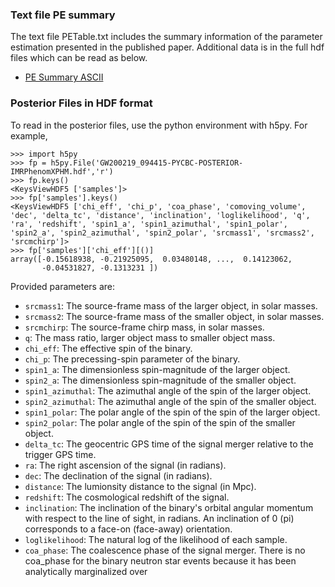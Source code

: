### Text file PE summary ###
The text file PETable.txt includes the summary information of the parameter estimation presented in the published paper. Additional
data is in the full hdf files which can be read as below. 

 * [PE Summary ASCII](https://github.com/gwastro/4-ogc/blob/master/posterior/PEtable.txt)

### Posterior Files in HDF format ###

To read in the posterior files, use the python environment with h5py. For example,

```
>>> import h5py
>>> fp = h5py.File('GW200219_094415-PYCBC-POSTERIOR-IMRPhenomXPHM.hdf','r')
>>> fp.keys()
<KeysViewHDF5 ['samples']>
>>> fp['samples'].keys()
<KeysViewHDF5 ['chi_eff', 'chi_p', 'coa_phase', 'comoving_volume', 'dec', 'delta_tc', 'distance', 'inclination', 'loglikelihood', 'q', 'ra', 'redshift', 'spin1_a', 'spin1_azimuthal', 'spin1_polar', 'spin2_a', 'spin2_azimuthal', 'spin2_polar', 'srcmass1', 'srcmass2', 'srcmchirp']>
>>> fp['samples']['chi_eff'][()]
array([-0.15618938, -0.21925095,  0.03480148, ...,  0.14123062,
       -0.04531827, -0.1313231 ])
```

Provided parameters are:
 * `srcmass1`: The source-frame mass of the larger object, in solar masses.
 * `srcmass2`: The source-frame mass of the smaller object, in solar masses.
 * `srcmchirp`: The source-frame chirp mass, in solar masses.
 * `q`: The mass ratio, larger object mass to smaller object mass.
 * `chi_eff`: The effective spin of the binary.
 * `chi_p`: The precessing-spin parameter of the binary.
 * `spin1_a`: The dimensionless spin-magnitude of the larger object.
 * `spin2_a`: The dimensionless spin-magnitude of the smaller object.
 * `spin1_azimuthal`: The azimuthal angle of the spin of the larger object.
 * `spin2_azimuthal`: The azimuthal angle of the spin of the smaller object.
 * `spin1_polar`: The polar angle of the spin of the spin of the larger object.
 * `spin2_polar`: The polar angle of the spin of the spin of the smaller object.
 * `delta_tc`: The geocentric GPS time of the signal merger relative to the trigger GPS time.
 * `ra`: The right ascension of the signal (in radians).
 * `dec`: The declination of the signal (in radians).
 * `distance`: The lumionsity distance to the signal (in Mpc).
 * `redshift`: The cosmological redshift of the signal.
 * `inclination`: The inclination of the binary's orbital angular momentum with
   respect to the line of sight, in radians. An inclination of 0 (pi)
   corresponds to a face-on (face-away) orientation.
 * `loglikelihood`: The natural log of the likelihood of each sample.
 * `coa_phase`: The coalescence phase of the signal merger. There is no coa_phase for the binary neutron star events because it has been analytically marginalized over
